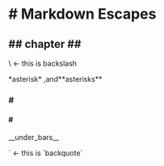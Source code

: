# # Markdown Escapes #

<div id="chchapter"></div>

## \#\# chapter \#\#
\\ <- this is backslash

\*asterisk\*
,and\*\*asterisks\*\*


<div id="secchapter"></div>

### \#

<div id="subsecchapter"></div>

#### \#
\_\_under\_bars\_\_

\` <- this is \`backquote\`

